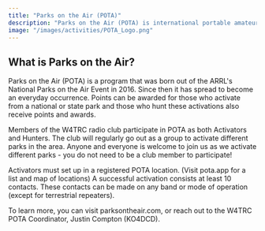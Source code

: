 ```yaml
---
title: "Parks on the Air (POTA)"
description: "Parks on the Air (POTA) is international portable amateur radio operations that promote emergency awareness and communications from national/federal and state/provincial level parks."
image: "/images/activities/POTA_Logo.png"
---
```

## What is Parks on the Air?
Parks on the Air (POTA) is a program that was born out of the ARRL's National Parks on the Air Event in 2016. Since then it has spread to become an everyday occurrence. Points can be awarded for those who activate from a national or state park and those who hunt these activations also receive points and awards.

Members of the W4TRC radio club participate in POTA as both Activators and Hunters. The club will regularly go out as a group to activate different parks in the area. Anyone and everyone is welcome to join us as we activate different parks - you do not need to be a club member to participate! 

Activators must set up in a registered POTA location. (Visit pota.app for a list and map of locations) A successful activation consists at least 10 contacts. These contacts can be made on any band or mode of operation (except for terrestrial repeaters). 

To learn more, you can visit parksontheair.com, or reach out to the W4TRC POTA Coordinator, Justin Compton (KO4DCD). 